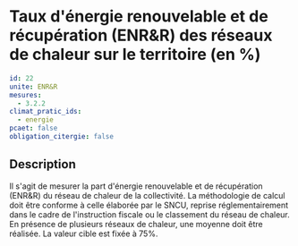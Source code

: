 # Taux d'énergie renouvelable et de récupération (ENR&R) des réseaux de chaleur sur le territoire (en %)
```yaml
id: 22
unite: ENR&R
mesures:
  - 3.2.2
climat_pratic_ids:
  - energie
pcaet: false
obligation_citergie: false
```
## Description
Il s'agit de mesurer la part d'énergie renouvelable et de récupération (ENR&R) du réseau de chaleur de la collectivité. La méthodologie de calcul doit être conforme à celle élaborée par le SNCU, reprise réglementairement dans le cadre de l'instruction fiscale ou le classement du réseau de chaleur. En présence de plusieurs réseaux de chaleur, une moyenne doit être réalisée. La valeur cible est fixée à 75%.


